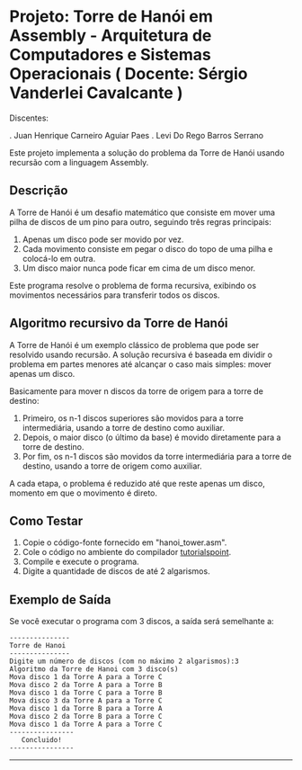 # Projeto: Torre de Hanói em Assembly - Arquitetura de Computadores e Sistemas Operacionais ( Docente: Sérgio Vanderlei Cavalcante )

Discentes:

. Juan Henrique Carneiro Aguiar Paes
. Levi Do Rego Barros Serrano

Este projeto implementa a solução do problema da Torre de Hanói usando recursão com a linguagem Assembly.

## Descrição

A Torre de Hanói é um desafio matemático que consiste em mover uma pilha de discos de um pino para outro, seguindo três regras principais:

1. Apenas um disco pode ser movido por vez.
2. Cada movimento consiste em pegar o disco do topo de uma pilha e colocá-lo em outra.
3. Um disco maior nunca pode ficar em cima de um disco menor.

Este programa resolve o problema de forma recursiva, exibindo os movimentos necessários para transferir todos os discos.

## Algoritmo recursivo da Torre de Hanói

A Torre de Hanói é um exemplo clássico de problema que pode ser resolvido usando recursão. A solução recursiva é baseada em dividir o problema em partes menores até alcançar o caso mais simples: mover apenas um disco.

Basicamente para mover n discos da torre de origem para a torre de destino:

1. Primeiro, os n-1 discos superiores são movidos para a torre intermediária, usando a torre de destino como auxiliar.
2. Depois, o maior disco (o último da base) é movido diretamente para a torre de destino.
3. Por fim, os n-1 discos são movidos da torre intermediária para a torre de destino, usando a torre de origem como auxiliar.
   
A cada etapa, o problema é reduzido até que reste apenas um disco, momento em que o movimento é direto.

## Como Testar

1. Copie o código-fonte fornecido em "hanoi_tower.asm".
2. Cole o código no ambiente do compilador [tutorialspoint](https://www.tutorialspoint.com/compile_assembly_online.php).
3. Compile e execute o programa.
4. Digite a quantidade de discos de até 2 algarismos.

## Exemplo de Saída

Se você executar o programa com 3 discos, a saída será semelhante a:

```
---------------
Torre de Hanoi
---------------
Digite um número de discos (com no máximo 2 algarismos):3
Algoritmo da Torre de Hanoi com 3 disco(s)
Mova disco 1 da Torre A para a Torre C 
Mova disco 2 da Torre A para a Torre B
Mova disco 1 da Torre C para a Torre B 
Mova disco 3 da Torre A para a Torre C 
Mova disco 1 da Torre B para a Torre A 
Mova disco 2 da Torre B para a Torre C 
Mova disco 1 da Torre A para a Torre C 
----------------
   Concluido!
----------------
```
---
